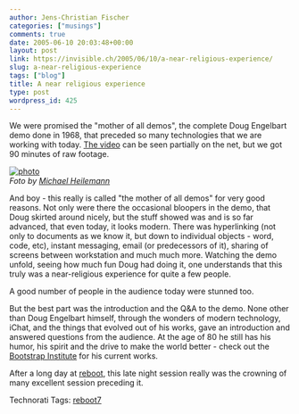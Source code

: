 ```yaml
---
author: Jens-Christian Fischer
categories: ["musings"]
comments: true
date: 2005-06-10 20:03:48+00:00
layout: post
link: https://invisible.ch/2005/06/10/a-near-religious-experience/
slug: a-near-religious-experience
tags: ["blog"]
title: A near religious experience
type: post
wordpress_id: 425
---
```



We were promised the "mother of all demos", the complete Doug Engelbart demo done in 1968, that preceded so many technologies that we are working with today. [The video](https://sloan.stanford.edu/MouseSite/1968Demo.html) can be seen partially on the net, but we got 90 minutes of raw footage. 






[![photo](https://photos14.flickr.com/18581539_cc0ec05148_m.jpg)](https://www.flickr.com/photos/heilemann/18581539/)  
_Foto by [Michael Heilemann](https://www.binarybonsai.com)_





And boy - this really is called "the mother of all demos" for very good reasons. Not only were there the occasional bloopers in the demo, that Doug skirted around nicely, but the stuff showed was and is so far advanced, that even today, it looks modern. There was hyperlinking (not only to documents as we know it, but down to individual objects - word, code, etc), instant messaging, email (or predecessors of it), sharing of screens between workstation and much much more. Watching the demo unfold, seeing how much fun Doug had doing it, one understands that this truly was a near-religious experience for quite a few people.



A good number of people in the audience today were stunned too.



But the best part was the introduction and the Q&A to the demo. None other than Doug Engelbart himself, through the wonders of modern technology, iChat, and the things that evolved out of his works, gave an introduction and answered questions from the audience. At the age of 80 he still has his humor, his spirit and the drive to make the world better - check out the [Bootstrap Institute](https://www.bootstrap.org/) for his current works.



After a long day at [reboot](https://reboot.dk/reboot7/show/HomePage), this late night session really was the crowning of many excellent session preceding it.


Technorati Tags: [reboot7](https://technorati.com/tag/reboot7)
